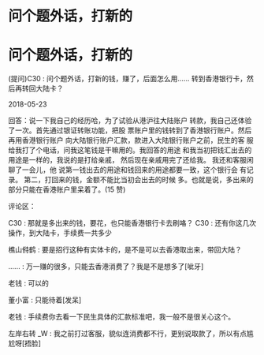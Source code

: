 # 问个题外话，打新的

# 问个题外话，打新的

(提问)C30 : 问个题外话，打新的钱，赚了，后面怎么用…… 转到香港银行卡，然后再转回大陆卡？

2018-05-23

回答：说一下我自己的经历哈，为了试验从港沪往大陆账户 转款，我自己还体验了一次。首先通过银证转账功能，把股 票账户里的钱转到了香港银行账户。然后再用香港银行账户 向大陆银行账户汇款，款进入大陆银行账户之前，民生的客 服给我打了个电话，问我这笔钱是干嘛用的。我回答的用途 和我当初把钱汇出去的用途是一样的，我说的是打给亲戚， 然后现在亲戚用完了还给我。 我还和客服闲聊了一会儿，他 说第一钱出去的用途和钱回来的用途都要一致，这个银行会 有记录。 第二，打回来的钱，金额不能比当初会出去的时候 多。也就是说，多出来的部分只能在香港账户里呆着了。(15 赞)

评论区：

C30 : 那就是多出来的钱，要花，也只能香港银行卡去刷咯？ C30 : 还有你这几次操作，到大陆卡，手续费一共多少

樵山偫鹤 : 要是招行这种有实体卡的，是不是可以去香港取出来，带回大陆？

...... : 万一赚的很多，只能去香港消费了？我是不是想多了[呲牙]

老钱 : 可以的

董小富 : 只能待着[发呆]

老钱 : 手续费你去看一下民生具体的汇款标准吧，我一般不是很关心这个。

左岸右转 _W : 我之前打过客服，貌似连消费都不行，更别说取款了，所以有点尴尬呀[捂脸]